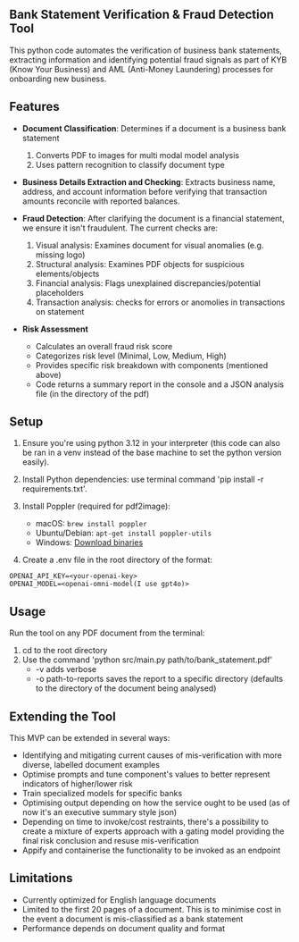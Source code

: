## Bank Statement Verification & Fraud Detection Tool

This python code automates the verification of business bank statements, extracting information and identifying potential fraud signals as part of KYB (Know Your Business) and AML (Anti-Money Laundering) processes for onboarding new business.


## Features

- **Document Classification**: Determines if a document is a business bank statement
   1. Converts PDF to images for multi modal model analysis
   2. Uses pattern recognition to classify document type

- **Business Details Extraction and Checking**: Extracts business name, address, and account information before verifying that transaction amounts reconcile with reported balances.

- **Fraud Detection**: After clarifying the document is a financial statement, we ensure it isn't fraudulent. The current checks are:

   1. Visual analysis: Examines document for visual anomalies (e.g. missing logo)
   2. Structural analysis: Examines PDF objects for suspicious elements/objects
   3. Financial analysis: Flags unexplained discrepancies/potential placeholders
   4. Transaction analysis: checks for errors or anomolies in transactions on statement

- **Risk Assessment**
   - Calculates an overall fraud risk score
   - Categorizes risk level (Minimal, Low, Medium, High)
   - Provides specific risk breakdown with components (mentioned above)
   - Code returns a summary report in the console and a JSON analysis file (in the directory of the pdf)


## Setup

1. Ensure you're using python 3.12 in your interpreter (this code can also be ran in a venv instead of the base machine to set the python version easily).

2. Install Python dependencies: use terminal command 'pip install -r requirements.txt'.

3. Install Poppler (required for pdf2image):
   - macOS: `brew install poppler`
   - Ubuntu/Debian: `apt-get install poppler-utils`
   - Windows: [Download binaries](https://github.com/oschwartz10612/poppler-windows/releases/)

4. Create a .env file in the root directory of the format: 
```env
OPENAI_API_KEY=<your-openai-key>
OPENAI_MODEL=<openai-omni-model(I use gpt4o)>
```


## Usage

Run the tool on any PDF document from the terminal: 
1. cd to the root directory
2. Use the command 'python src/main.py path/to/bank_statement.pdf'
   - -v adds verbose
   - -o path-to-reports saves the report to a specific directory (defaults to the directory of the document being analysed)


## Extending the Tool

This MVP can be extended in several ways:
- Identifying and mitigating current causes of mis-verification with more diverse, labelled document examples
- Optimise prompts and tune component's values to better represent indicators of higher/lower risk
- Train specialized models for specific banks
- Optimising output depending on how the service ought to be used (as of now it's an executive summary style json)
- Depending on time to invoke/cost restraints, there's a possibility to create a mixture of experts approach with a gating model providing the final risk conclusion and resuse mis-verification
- Appify and containerise the functionality to be invoked as an endpoint

## Limitations

- Currently optimized for English language documents
- Limited to the first 20 pages of a document. This is to minimise cost in the event a document is mis-cliassified as a bank statement
- Performance depends on document quality and format 